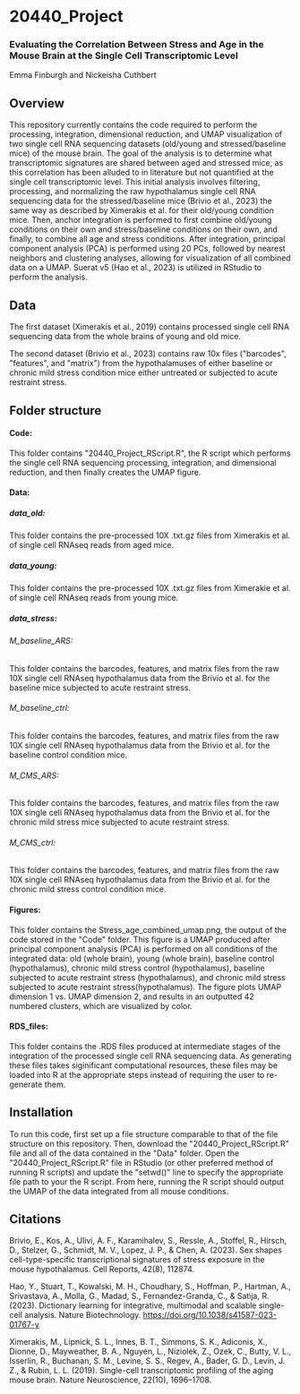 # 20440_Project
### Evaluating the Correlation Between Stress and Age in the Mouse Brain at the Single Cell Transcriptomic Level

Emma Finburgh and Nickeisha Cuthbert

## Overview
This repository currently contains the code required to perform the processing, integration, dimensional reduction, and UMAP visualization of two single cell RNA sequencing datasets (old/young and stressed/baseline mice) of the mouse brain. The goal of the analysis is to determine what transcriptomic signatures are shared between aged and stressed mice, as this correlation has been alluded to in literature but not quantified at the single cell transcriptomic level. This initial analysis involves filtering, processing, and normalizing the raw hypothalamus single cell RNA sequencing data for the stressed/baseline mice (Brivio et al., 2023) the same way as described by Ximerakis et al. for their old/young condition mice. Then, anchor integration is performed to first combine old/young conditions on their own and stress/baseline conditions on their own, and finally, to combine all age and stress conditions. After integration, principal component analysis (PCA) is performed using 20 PCs, followed by nearest neighbors and clustering analyses, allowing for visualization of all combined data on a UMAP. Suerat v5 (Hao et al., 2023) is utilized in RStudio to perform the analysis.

## Data
The first dataset (Ximerakis et al., 2019) contains processed single cell RNA sequencing data from the whole brains of young and old mice. 

The second dataset (Brivio et al., 2023) contains raw 10x files ("barcodes", "features", and "matrix") from the hypothalamuses of either baseline or chronic mild stress condition mice either untreated or subjected to acute restraint stress.


## Folder structure
#### Code:
This folder contains "20440_Project_RScript.R", the R script which performs the single cell RNA sequencing processing, integration, and dimensional reduction, and then finally creates the UMAP figure. 
  
#### Data:
  ##### data_old:
  This folder contains the pre-processed 10X .txt.gz files from Ximerakis et al. of single cell RNAseq reads from aged mice.
  
  ##### data_young:
  This folder contains the pre-processed 10X .txt.gz files from Ximerakie et al. of single cell RNAseq reads from young mice.
  
  ##### data_stress:
  ###### M_baseline_ARS:
  This folder contains the barcodes, features, and matrix files from the raw 10X single cell RNAseq hypothalamus data from      the Brivio et al. for the baseline mice subjected to acute restraint stress.
  ###### M_baseline_ctrl:
  This folder contains the barcodes, features, and matrix files from the raw 10X single cell RNAseq hypothalamus data from      the Brivio et al. for the baseline control condition mice.
  ###### M_CMS_ARS:
  This folder contains the barcodes, features, and matrix files from the raw 10X single cell RNAseq hypothalamus data from      the Brivio et al. for the chronic mild stress mice subjected to acute restraint stress.
  ###### M_CMS_ctrl:
  This folder contains the barcodes, features, and matrix files from the raw 10X single cell RNAseq hypothalamus data from      the Brivio et al. for the chronic mild stress control condition mice.
  
#### Figures:
This folder contains the Stress_age_combined_umap.png, the output of the code stored in the "Code" folder. This figure is a UMAP produced after principal component analysis (PCA) is performed on all conditions of the integrated data: old (whole brain), young (whole brain), baseline control (hypothalamus), chronic mild stress control (hypothalamus), baseline subjected to acute restraint stress (hypothalamus), and chronic mild stress subjected to acute restraint stress(hypothalamus). The figure plots UMAP dimension 1 vs. UMAP dimension 2, and results in an outputted 42 numbered clusters, which are visualized by color.

#### RDS_files:
This folder contains the .RDS files produced at intermediate stages of the integration of the processed single cell RNA sequencing data. As generating these files takes siginificant computational resources, these files may be loaded into R at the appropriate steps instead of requiring the user to re-generate them.

## Installation
To run this code, first set up a file structure comparable to that of the file structure on this repository. Then, download the "20440_Project_RScript.R" file and all of the data contained in the "Data" folder. Open the "20440_Project_RScript.R" file in RStudio (or other preferred method of running R scripts) and update the "setwd()" line to specify the appropriate file path to your the R script. From here, running the R script should output the UMAP of the data integrated from all mouse conditions. 

## Citations
Brivio, E., Kos, A., Ulivi, A. F., Karamihalev, S., Ressle, A., Stoffel, R., Hirsch, D., Stelzer, G., Schmidt, M. V., Lopez, J. P., & Chen, A. (2023). Sex shapes cell-type-specific transcriptional signatures of stress exposure in the mouse hypothalamus. Cell Reports, 42(8), 112874.

Hao, Y., Stuart, T., Kowalski, M. H., Choudhary, S., Hoffman, P., Hartman, A., Srivastava, A., Molla, G., Madad, S., Fernandez-Granda, C., & Satija, R. (2023). Dictionary learning for integrative, multimodal and scalable single-cell analysis. Nature Biotechnology. https://doi.org/10.1038/s41587-023-01767-y

Ximerakis, M., Lipnick, S. L., Innes, B. T., Simmons, S. K., Adiconis, X., Dionne, D., Mayweather, B. A., Nguyen, L., Niziolek, Z., Ozek, C., Butty, V. L., Isserlin, R., Buchanan, S. M., Levine, S. S., Regev, A., Bader, G. D., Levin, J. Z., & Rubin, L. L. (2019). Single-cell transcriptomic profiling of the aging mouse brain. Nature Neuroscience, 22(10), 1696–1708.




